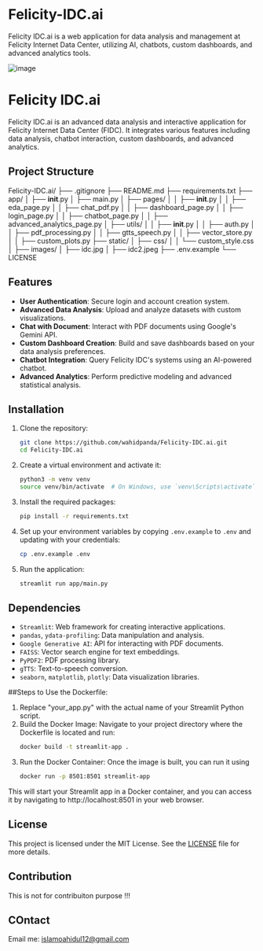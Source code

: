 # Felicity-IDC.ai
Felicity IDC.ai is a web application for data analysis and management at Felicity Internet Data Center, utilizing AI, chatbots, custom dashboards, and advanced analytics tools.


![image](https://github.com/user-attachments/assets/dad5cd1e-7b40-45c0-b90d-348f9fac1226)

# Felicity IDC.ai

Felicity IDC.ai is an advanced data analysis and interactive application for Felicity Internet Data Center (FIDC). It integrates various features including data analysis, chatbot interaction, custom dashboards, and advanced analytics.

## Project Structure

Felicity-IDC.ai/
├── .gitignore
├── README.md
├── requirements.txt
├── app/
│   ├── __init__.py
│   ├── main.py
│   ├── pages/
│   │   ├── __init__.py
│   │   ├── eda_page.py
│   │   ├── chat_pdf.py
│   │   ├── dashboard_page.py
│   │   ├── login_page.py
│   │   ├── chatbot_page.py
│   │   ├── advanced_analytics_page.py
│   ├── utils/
│   │   ├── __init__.py
│   │   ├── auth.py
│   │   ├── pdf_processing.py
│   │   ├── gtts_speech.py
│   │   ├── vector_store.py
│   │   ├── custom_plots.py
├── static/
│   ├── css/
│   │   └── custom_style.css
│   ├── images/
│       ├── idc.jpg
│       ├── idc2.jpeg
├── .env.example
└── LICENSE

## Features

- **User Authentication**: Secure login and account creation system.
- **Advanced Data Analysis**: Upload and analyze datasets with custom visualizations.
- **Chat with Document**: Interact with PDF documents using Google's Gemini API.
- **Custom Dashboard Creation**: Build and save dashboards based on your data analysis preferences.
- **Chatbot Integration**: Query Felicity IDC's systems using an AI-powered chatbot.
- **Advanced Analytics**: Perform predictive modeling and advanced statistical analysis.

## Installation

1. Clone the repository:
    ```sh
    git clone https://github.com/wahidpanda/Felicity-IDC.ai.git
    cd Felicity-IDC.ai
    ```

2. Create a virtual environment and activate it:
    ```sh
    python3 -m venv venv
    source venv/bin/activate  # On Windows, use `venv\Scripts\activate`
    ```

3. Install the required packages:
    ```sh
    pip install -r requirements.txt
    ```

4. Set up your environment variables by copying `.env.example` to `.env` and updating with your credentials:
    ```sh
    cp .env.example .env
    ```

5. Run the application:
    ```sh
    streamlit run app/main.py
    ```

## Dependencies

- `Streamlit`: Web framework for creating interactive applications.
- `pandas`, `ydata-profiling`: Data manipulation and analysis.
- `Google Generative AI`: API for interacting with PDF documents.
- `FAISS`: Vector search engine for text embeddings.
- `PyPDF2`: PDF processing library.
- `gTTS`: Text-to-speech conversion.
- `seaborn`, `matplotlib`, `plotly`: Data visualization libraries.


##Steps to Use the Dockerfile:
1. Replace "your_app.py" with the actual name of your Streamlit Python script.
2. Build the Docker Image: Navigate to your project directory where the Dockerfile is located and run:
    ```sh
    docker build -t streamlit-app .
    ```
3. Run the Docker Container: Once the image is built, you can run it using
    ```sh
    docker run -p 8501:8501 streamlit-app
    ```

This will start your Streamlit app in a Docker container, and you can access it by navigating to http://localhost:8501 in your web browser.

## License

This project is licensed under the MIT License. See the [LICENSE](LICENSE) file for more details.

## Contribution

This is not for contribuiton purpose !!!

## COntact
Email me: islamoahidul12@gmail.com 


